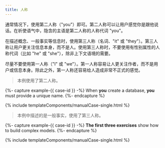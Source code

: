 ```yaml
---
title: 人称
---
```


通常情况下，使用第二人称（"you"）即可。第二人称可以让用户感觉你是跟他说话。在祈使语气中，隐含的主语是第二人称的人称代词 "you"。

在描述概念、一般事实等信息时，使用第三人称（名词、"it" 或 "they"）。第三人称让用户更关注信息本身，而不是人。使用第三人称时，不要使用有性别属性的人称代词（比如 "he" 或 "she"），除非上下文语境的需要。

尽量不要使用第一人称（"I" 或 "we"）。第一人称容易让人更关注作者，而不是用户或信息本身。除此之外，第一人称还容易给人造成非常不正式的感觉。

> 本例使用了第二人称。

{%- capture example-{{ case-id }} -%}
When **you** create a database, **you** must provide a unique name.
{%- endcapture %}

{% include templateComponents/manualCase-single.html %}

> 本例中描述的是一般事实，使用了第三人称。

{%- capture example-{{ case-id }} -%}
**The first three exercises** show how to build complex models.
{%- endcapture %}

{% include templateComponents/manualCase-single.html %}


